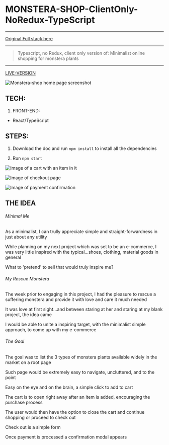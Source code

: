 # MONSTERA-SHOP-ClientOnly-NoRedux-TypeScript

---

[Original Full stack here](https://github.com/Medic1111/MONSTERA-SHOP-MERN-STRIPE)

---

> Typescript, no Redux, client only version of: Minimalist online shopping for monstera plants

---

[LIVE-VERSION](https://monstera-shop-client-typescript.netlify.app/)

![Monstera-shop home page screenshot](./client/public/home.png)

## TECH:

1. FRONT-END:

- React/TypeScript

## STEPS:

1. Download the doc and run `npm install` to install all the dependencies

2. Run `npm start`

![Image of a cart with an item in it](./client/public/cart.png)

![Image of checkout page](./client/public/check.png)

![Image of payment confirmation](./client/public/confirm.png)

## THE IDEA

###### Minimal Me

As a minimalist, I can trully appreciate simple and straight-forwardness in just about any utility

While planning on my next project which was set to be an e-commerce, I was very little inspired with the typical...shoes, clothing, material goods in general

What to 'pretend' to sell that would truly inspire me?

###### My Rescue Monstera

The week prior to engaging in this project, I had the pleasure to rescue a suffering monstera and provide it with love and care it much needed

It was love at first sight...and between staring at her and staring at my blank project, the idea came

I would be able to unite a inspiring target, with the minimalist simple approach, to come up with my e-commerce

###### The Goal

The goal was to list the 3 types of monstera plants available widely in the market on a root page

Such page would be extremely easy to navigate, uncluttered, and to the point

Easy on the eye and on the brain, a simple click to add to cart

The cart is to open right away after an item is added, encouraging the purchase process

The user would then have the option to close the cart and continue shopping or proceed to check out

Check out is a simple form

Once payment is processed a confirmation modal appears
